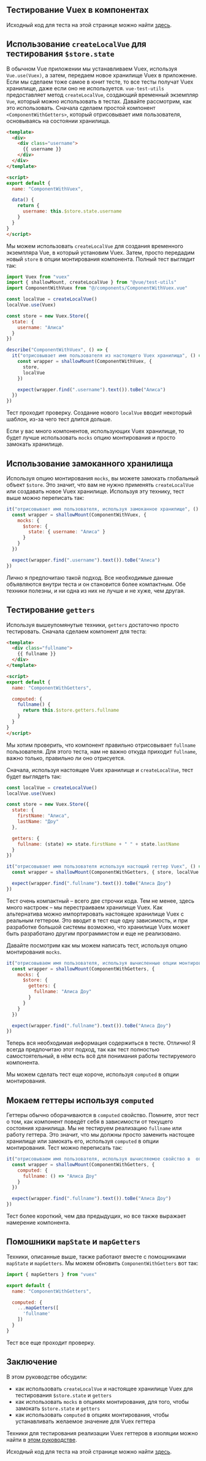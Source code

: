 ## Тестирование Vuex в компонентах

Исходный код для теста на этой странице можно найти [здесь](https://github.com/lmiller1990/vue-testing-handbook/tree/master/demo-app/tests/unit/ComponentWithVuex.spec.js).


## Использование `createLocalVue` для тестирования `$store.state`

В обычном Vue приложении мы устанавливаем Vuex, используя `Vue.use(Vuex)`, а затем, передаем новое хранилище Vuex в приложение. Если мы сделаем тоже самое в юнит тесте, то все тесты получат Vuex хранилище, даже если оно не используется. `vue-test-utils` предоставляет метод `createLocalVue`, создающий временный экземпляр `Vue`, который можно использовать в тестах. Давайте рассмотрим, как это использовать. Сначала сделаем простой компонент `<ComponentWithGetters>`, который отрисовывает имя пользователя, основываясь на состоянии хранилища.

```html
<template>
  <div>
    <div class="username">
      {{ username }}
    </div>
  </div>
</template>

<script>
export default {
  name: "ComponentWithVuex",

  data() {
    return {
      username: this.$store.state.username
    }
  }
}
</script>
```

Мы можем использовать `createLocalVue` для создания временного экземпляра Vue, в который установим Vuex. Затем, просто передадим новый `store` в опции монтирования компонента. Полный тест выглядит так:

```js
import Vuex from "vuex"
import { shallowMount, createLocalVue } from "@vue/test-utils"
import ComponentWithVuex from "@/components/ComponentWithVuex.vue"

const localVue = createLocalVue()
localVue.use(Vuex)

const store = new Vuex.Store({
  state: {
    username: "Алиса"
  }
})

describe("ComponentWithVuex", () => {
  it("отрисовывает имя пользователя из настоящего Vuex хранилища", () => {
    const wrapper = shallowMount(ComponentWithVuex, { 
      store, 
      localVue 
    })

    expect(wrapper.find(".username").text()).toBe("Алиса")
  })
})
```

Тест проходит проверку. Создание нового `localVue` вводит некоторый шаблон, из-за чего тест длится дольше.

Если у вас много компонентов, использующих Vuex хранилище, то будет лучше использовать `mocks` опцию монтирования и просто замокать хранилище.

## Использование замоканного хранилища

Используя опцию монтирования `mocks`, вы можете замокать глобальный объект `$store`. Это значит, что вам не нужно применять `createLocalVue` или создавать новое Vuex хранилище. Используя эту технику, тест выше можно переписать так:

```js
it("отрисовывает имя пользователя, используя замоканное хранилище", () => {
  const wrapper = shallowMount(ComponentWithVuex, {
    mocks: {
      $store: {
        state: { username: "Алиса" }
      }
    }
  })

  expect(wrapper.find(".username").text()).toBe("Алиса")
})
```

Лично я предпочитаю такой подход. Все необходимые данные объявляются внутри теста и он становится более компактным. Обе техники полезны, и ни одна из них не лучше и не хуже, чем другая.

## Тестирование `getters`

Используя вышеупомянутые техники, `getters` достаточно просто тестировать. Сначала сделаем компонент для теста:

```html
<template>
  <div class="fullname">
    {{ fullname }}
  </div>
</template>

<script>
export default {
  name: "ComponentWithGetters",

  computed: {
    fullname() {
      return this.$store.getters.fullname
    }
  }
}
</script>
```

Мы хотим проверить, что компонент правильно отрисовывает `fullname` пользователя. Для этого теста, нам не важно откуда приходит `fullname`, важно только, правильно ли оно отрисуется.

Сначала, используя настоящее Vuex хранилище и `createLocalVue`, тест будет выглядеть так:

```js
const localVue = createLocalVue()
localVue.use(Vuex)

const store = new Vuex.Store({
  state: {
    firstName: "Алиса",
    lastName: "Доу"
  },

  getters: {
    fullname: (state) => state.firstName + " " + state.lastName
  }
})

it("отрисовывает имя пользователя используя настощий геттер Vuex", () => {
  const wrapper = shallowMount(ComponentWithGetters, { store, localVue })

  expect(wrapper.find(".fullname").text()).toBe("Алиса Доу")
})
```

Тест очень компактный – всего две строчки кода. Тем не менее, здесь много настроек – мы перестраиваем хранилище Vuex. Как альтернатива можно импортировать настоящее хранилище Vuex с реальным геттером. Это вводит в тест еще одну зависимость, и при разработке большой системы возможно, что хранилище Vuex может быть разработано другим программистом и еще не реализовано.

Давайте посмотрим как мы можем написать тест, используя опцию монтирования `mocks`.


```js
it("отрисовываем имя пользователя, используя вычисленные опции монтирования", () => {
  const wrapper = shallowMount(ComponentWithGetters, {
    mocks: {
      $store: {
        getters: {
          fullname: "Алиса Доу"
        }
      }
    }
  })

  expect(wrapper.find(".fullname").text()).toBe("Алиса Доу")
})
```

Теперь вся необходимая информация содержиться в тесте. Отлично! Я всегда предпочитаю этот подход, так как тест полностью самостоятельный, в нём есть всё для понимания работы тестируемого компонента.

Мы можем сделать тест еще короче, используя `computed` в опции монтирования.

## Мокаем геттеры используя `computed`

Геттеры обычно оборачиваются в `computed` свойство.
Помните, этот тест о том, как компонент поведёт себя в зависимости от текущего состояния хранилища. Мы не тестируем реализацию `fullname` или работу геттера. Это значит, что мы должны просто заменить настощее хранилище или замокать его, используя `computed` в опции монтирования. Тест можно переписать так:

```js
it("отрисовываем имя пользователя, используя вычисляемое свойство в  опции монтирования", () => {
  const wrapper = shallowMount(ComponentWithGetters, {
    computed: {
      fullname: () => "Алиса Доу"
    }
  })

  expect(wrapper.find(".fullname").text()).toBe("Алиса Доу")
})
```

Тест более короткий, чем два предыдущих, но все также выражает намерение компонента.

## Помошники `mapState` и `mapGetters` 

Техники, описанные выше, также работают вместе с помощниками `mapState` и `mapGetters`. Мы можем обновить  `ComponentWithGetters` вот так:

```js
import { mapGetters } from "vuex"

export default {
  name: "ComponentWithGetters",

  computed: {
    ...mapGetters([
      'fullname'
    ])
  }
}
```

Тест все еще проходит проверку.

## Заключение

В этом руководстве обсудили:

- как использовать `createLocalVue` и настоящее хранилище Vuex для тестирования `$store.state` и `getters`
- как использовать `mocks` в опцииях монтирования, для того, чтобы замокать `$store.state` и `getters`
- как использовать `computed` в опциях монтирования, чтобы устанавливать желаемое значение для Vuex геттера

Техники для тестирования реализации Vuex геттеров в изоляции можно найти в [этом руководстве](https://lmiller1990.github.io/vue-testing-handbook/ru/vuex-getters.html).

Исходный код для теста на этой странице можно найти [здесь](https://github.com/lmiller1990/vue-testing-handbook/tree/master/demo-app/tests/unit/ComponentWithVuex.spec.js).
